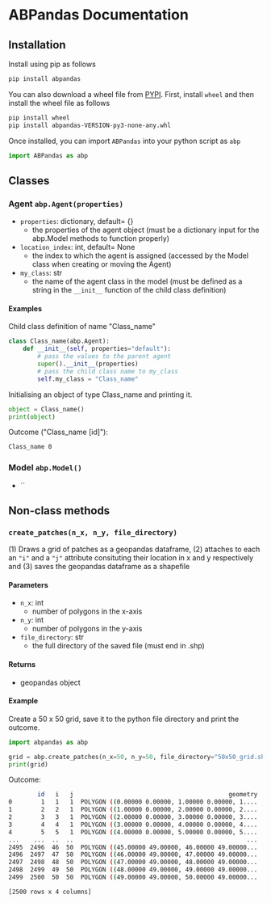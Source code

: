 # ABPandas Documentation
## Installation
Install using pip as follows
```bash
pip install abpandas
```
You can also download a wheel file from [PYPI](https://pypi.org/project/abpandas/#files). First, install `wheel` and then install the wheel file as follows
```bash
pip install wheel
pip install abpandas-VERSION-py3-none-any.whl
```
Once installed, you can import `ABPandas` into your python script as `abp`
```python
import ABPandas as abp
```

## Classes

### Agent `abp.Agent(properties)`
- `properties`: dictionary, default= {}  
    - the properties of the agent object (must be a dictionary input for the abp.Model methods to function properly)
- `location_index`: int, default= None  
    - the index to which the agent is assigned (accessed by the Model class when creating or moving the Agent)
- `my_class`: str
    - the name of the agent class in the model (must be defined as a string in the `__init__` function of the child class definition)

#### Examples
Child class definition of name "Class_name"
```python
class Class_name(abp.Agent):
    def __init__(self, properties="default"):
        # pass the values to the parent agent
        super().__init__(properties)
        # pass the child class name to my_class 
        self.my_class = "Class_name"
```
Initialising an object of type Class_name and printing it.
```python
object = Class_name()
print(object)
```
Outcome ("Class_name [id]"):
```bash
Class_name 0
```

### Model `abp.Model()`
- ``

## Non-class methods
### `create_patches(n_x, n_y, file_directory)`
(1) Draws a grid of patches as a geopandas dataframe, (2) attaches to each an `"i"` and a `"j"` attribute consituting their location in x and y respectively and (3) saves the geopandas dataframe as a shapefile
#### Parameters
- `n_x`: int
    - number of polygons in the x-axis
- `n_y`: int
    - number of polygons in the y-axis
- `file_directory`: str
    - the full directory of the saved file (must end in .shp)
#### Returns
- geopandas object
#### Example
Create a 50 x 50 grid, save it to the python file directory and print the outcome.
```python
import abpandas as abp

grid = abp.create_patches(n_x=50, n_y=50, file_directory="50x50_grid.shp")
print(grid)
```
Outcome:
```bash
        id   i   j                                           geometry
0        1   1   1  POLYGON ((0.00000 0.00000, 1.00000 0.00000, 1....
1        2   2   1  POLYGON ((1.00000 0.00000, 2.00000 0.00000, 2....
2        3   3   1  POLYGON ((2.00000 0.00000, 3.00000 0.00000, 3....
3        4   4   1  POLYGON ((3.00000 0.00000, 4.00000 0.00000, 4....
4        5   5   1  POLYGON ((4.00000 0.00000, 5.00000 0.00000, 5....
...    ...  ..  ..                                                ...
2495  2496  46  50  POLYGON ((45.00000 49.00000, 46.00000 49.00000...
2496  2497  47  50  POLYGON ((46.00000 49.00000, 47.00000 49.00000...
2497  2498  48  50  POLYGON ((47.00000 49.00000, 48.00000 49.00000...
2498  2499  49  50  POLYGON ((48.00000 49.00000, 49.00000 49.00000...
2499  2500  50  50  POLYGON ((49.00000 49.00000, 50.00000 49.00000...

[2500 rows x 4 columns]
```




